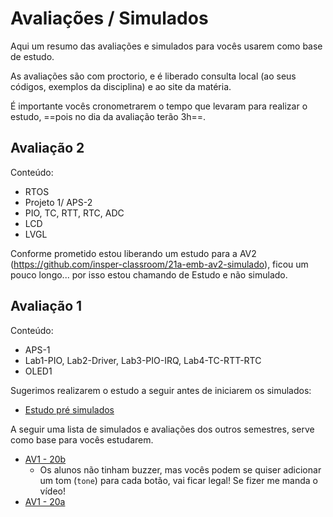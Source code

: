 # Avaliações / Simulados

Aqui um resumo das avaliações e simulados para vocês usarem
como base de estudo.

As avaliações são com proctorio, e é liberado consulta 
local (ao seus códigos, exemplos da disciplina) e ao 
site da matéria.

É importante vocês cronometrarem o tempo que levaram para 
realizar o estudo, ==pois no dia da avaliação terão 3h==.

## Avaliação 2

Conteúdo: 

- RTOS
- Projeto 1/ APS-2
- PIO, TC, RTT, RTC, ADC
- LCD
- LVGL

Conforme prometido estou liberando um estudo para a AV2 (https://github.com/insper-classroom/21a-emb-av2-simulado), ficou um pouco longo... por isso estou chamando de Estudo e não simulado.

## Avaliação 1 

Conteúdo: 

- APS-1
- Lab1-PIO, Lab2-Driver, Lab3-PIO-IRQ, Lab4-TC-RTT-RTC
- OLED1

Sugerimos realizarem o estudo a seguir antes de iniciarem os simulados:

- [Estudo pré simulados](https://github.com/Insper/AV1-Embarcados-Simulado)

A seguir uma lista de simulados e avaliações dos outros semestres,
serve como base para vocês estudarem. 

- [AV1 - 20b](/ComputacaoEmbarcada/20b/AV1)
    - Os alunos não tinham buzzer, mas vocês podem se quiser adicionar um tom (`tone`) para cada botão, vai ficar legal! Se fizer me manda o vídeo!
- [AV1 - 20a](https://github.com/Insper/2020a-AV1-Embarcados)
